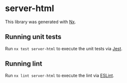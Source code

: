 # server-html

This library was generated with [Nx](https://nx.dev).

## Running unit tests

Run `nx test server-html` to execute the unit tests via [Jest](https://jestjs.io).

## Running lint

Run `nx lint server-html` to execute the lint via [ESLint](https://eslint.org/).
